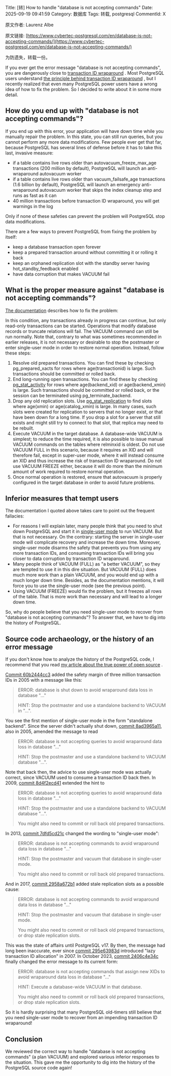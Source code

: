 Title: [转] How to handle "database is not accepting commands"
Date: 2025-09-19 09:41:59
Category: 数据库
Tags: 转载, postgresql
CommentId: X

原文作者: Laurenz Albe

原文链接: [https://www.cybertec-postgresql.com/en/database-is-not-accepting-commands/](https://www.cybertec-postgresql.com/en/database-is-not-accepting-commands/)

为防遗失，转载一份。

<!-- PELICAN_END_SUMMARY -->

If you ever get the error message "database is not accepting commands", you are dangerously close to [transaction ID wraparound](https://www.cybertec-postgresql.com/en/transaction-id-wraparound-a-walk-on-the-wild-side/) . Most PostgreSQL users understand [the principle behind transaction ID wraparound](https://www.cybertec-postgresql.com/en/autovacuum-wraparound-protection-in-postgresql/) , but I recently realized that even many PostgreSQL power users have a wrong idea of how to fix the problem. So I decided to write about it in some more detail.


## How do you end up with "database is not accepting commands"?

If you end up with this error, your application will have down time while you manually repair the problem. In this state, you can still run queries, but you cannot perform any more data modifications. Few people ever get that far, because PostgreSQL has several lines of defense before it has to take this last, invasive measure:

- if a table contains live rows older than autovacuum_freeze_max_age transactions (200 million by default), PostgreSQL will launch an anti-wraparound autovacuum worker
- if a table contains live rows older than vacuum_failsafe_age transactions (1.6 billion by default), PostgreSQL will launch an emergency anti-wraparound autovacuum worker that skips the index cleanup step and runs as fast as it can
- 40 million transactions before transaction ID wraparound, you will get warnings in the log

Only if none of these safeties can prevent the problem will PostgreSQL stop data modifications.

There are a few ways to prevent PostgreSQL from fixing the problem by itself:

- keep a database transaction open forever
- keep a prepared transaction around without committing it or rolling it back
- keep an orphaned replication slot with the standby server having hot_standby_feedback enabled
- have data corruption that makes VACUUM fail


## What is the proper measure against "database is not accepting commands"?

[The documentation](https://www.postgresql.org/docs/current/routine-vacuuming.html#VACUUM-FOR-WRAPAROUND) describes how to fix the problem:

In this condition, any transactions already in progress can continue, but only read-only transactions can be started. Operations that modify database records or truncate relations will fail. The VACUUM command can still be run normally. Note that, contrary to what was sometimes recommended in earlier releases, it is not necessary or desirable to stop the postmaster or enter single-user mode in order to restore normal operation. Instead, follow these steps:

1. Resolve old prepared transactions. You can find these by checking pg_prepared_xacts for rows where age(transactionid) is large. Such transactions should be committed or rolled back.
2. End long-running open transactions. You can find these by checking [pg_stat_activity](https://www.postgresql.org/docs/current/monitoring-stats.html#MONITORING-PG-STAT-ACTIVITY-VIEW) for rows where age(backend_xid) or age(backend_xmin) is large. Such transactions should be committed or rolled back, or the session can be terminated using pg_terminate_backend.
3. Drop any old replication slots. Use [pg_stat_replication](https://www.postgresql.org/docs/current/monitoring-stats.html#MONITORING-PG-STAT-REPLICATION-VIEW) to find slots where age(xmin) or age(catalog_xmin) is large. In many cases, such slots were created for replication to servers that no longer exist, or that have been down for a long time. If you drop a slot for a server that still exists and might still try to connect to that slot, that replica may need to be rebuilt.
4. Execute VACUUM in the target database. A database-wide VACUUM is simplest; to reduce the time required, it is also possible to issue manual VACUUM commands on the tables where relminxid is oldest. Do not use VACUUM FULL in this scenario, because it requires an XID and will therefore fail, except in super-user mode, where it will instead consume an XID and thus increase the risk of transaction ID wraparound. Do not use VACUUM FREEZE either, because it will do more than the minimum amount of work required to restore normal operation.
5. Once normal operation is restored, ensure that autovacuum is properly configured in the target database in order to avoid future problems.


## Inferior measures that tempt users

The documentation I quoted above takes care to point out the frequent fallacies:

- For reasons I will explain later, many people think that you need to shut down PostgreSQL and start it in [single-user mode](https://www.postgresql.org/docs/current/app-postgres.html#APP-POSTGRES-SINGLE-USER) to run VACUUM. But that is not necessary. On the contrary: starting the server in single-user mode will complicate recovery and increase the down time. Moreover, single-user mode disarms the safety that prevents you from using any more transaction IDs, and consuming transaction IDs will bring you closer to data corruption by transaction ID wraparound.
- Many people think of VACUUM (FULL) as "a better VACUUM", so they are tempted to use it in this dire situation. But VACUUM (FULL) does much more work than a plain VACUUM, and you would end up with a much longer down time. Besides, as the documentation mentions, it will force you to use the single-user mode (see the previous point).
- Using VACUUM (FREEZE) would fix the problem, but it freezes all rows of the table. That is more work than necessary and will lead to a longer down time.

So, why do people believe that you need single-user mode to recover from "database is not accepting commands"? To answer that, we have to dig into the history of PostgreSQL.


## Source code archaeology, or the history of an error message

If you don't know how to analyze the history of the PostgreSQL code, I recommend that you read [my article about the true power of open source](https://www.cybertec-postgresql.com/en/the-power-of-open-source-in-postgresql/) .


[Commit 60b2444cc3](https://postgr.es/c/60b2444cc3ba037630c9b940c3c9ef01b954b87b) added the safety margin of three million transaction IDs in 2005 with a message like this:
<blockquote>
<p>ERROR:  database is shut down to avoid wraparound data loss in database "..."</p>
<p>HINT:  Stop the postmaster and use a standalone backend to VACUUM in "...".</p>
</blockquote>

You see the first mention of single-user mode in the form "standalone backend". Since the server didn't actually shut down, [commit 8ad3965a11](https://postgr.es/c/8ad3965a115bbd5fbd1bb2f3585c2e34d569af7d), also in 2005, amended the message to read

<blockquote>
<p>ERROR:  database is not accepting queries to avoid wraparound data loss in database "..."</p>
<p>HINT:  Stop the postmaster and use a standalone backend to VACUUM database "...".</p>
</blockquote>

Note that back then, the advice to use single-user mode was actually correct, since VACUUM used to consume a transaction ID back then. In 2009, [commit 8d4f2ecd41](https://postgr.es/c/8d4f2ecd41312e57422901952cbad234d293060b) extended the hint to

<blockquote>
<p>ERROR:  database is not accepting queries to avoid wraparound data loss in database "..."</p>
<p>HINT:  Stop the postmaster and use a standalone backend to VACUUM database "...".</p>
<p>You might also need to commit or roll back old prepared transactions.</p>
</blockquote>

In 2013, [commit 7dfd5cd21c](https://postgr.es/c/7dfd5cd21c0091e467b16b31a10e20bbedd0a836) changed the wording to "single-user mode":

<blockquote>
<p>ERROR:  database is not accepting commands to avoid wraparound data loss in database "..."</p>
<p>HINT:  Stop the postmaster and vacuum that database in single-user mode.</p>
<p>You might also need to commit or roll back old prepared transactions.</p>
</blockquote>

And in 2017, [commit 2958a672b1](https://postgr.es/c/2958a672b1fed35403b23c2b453aede9f7ef4b39) added stale replication slots as a possible cause:

<blockquote>
<p>ERROR:  database is not accepting commands to avoid wraparound data loss in database "..."</p>
<p>HINT:  Stop the postmaster and vacuum that database in single-user mode.</p>
<p>You might also need to commit or roll back old prepared transactions, or drop stale replication slots.</p>
</blockquote>

This was the state of affairs until PostgreSQL v17. By then, the message had long been inaccurate, ever since [commit 295e63983d](https://postgr.es/c/295e63983d7596ccc5717ff4a0a235ba241a2614) introduced "lazy transaction ID allocation" in 2007. In October 2023, [commit 2406c4e34c](https://postgr.es/c/2406c4e34ccca697bd5a221f8375f335b5841dea) finally changed the error message to its current form:

<blockquote>
<p>ERROR:  database is not accepting commands that assign new XIDs to avoid wraparound data loss in database "..."</p>
<p>HINT:  Execute a database-wide VACUUM in that database.</p>
<p>You might also need to commit or roll back old prepared transactions, or drop stale replication slots.</p>
</blockquote>

So it is hardly surprising that many PostgreSQL old-timers still believe that you need single-user mode to recover from an impending transaction ID wraparound!

## Conclusion

We reviewed the correct way to handle "database is not accepting commands" (a plan VACUUM) and explored various inferior responses to the situation. This gave me the opportunity to dig into the history of the PostgreSQL source code again!

